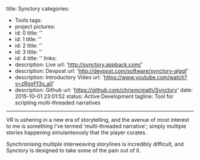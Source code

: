 title: Synctory
categories:
  - Tools
tags:
  - project
pictures:
  - id: 0
    title: ''
  - id: 1
    title: ''
  - id: 2
    title: ''
  - id: 3
    title: ''
  - id: 4
    title: ''
links:
  - description: Live
    url: 'http://synctory.appback.com/'
  - description: Devpost
    url: 'http://devpost.com/software/synctory-alggf'
  - description: Introductory Video 
    url: 'https://www.youtube.com/watch?v=zRgxFf3v_a0'
  - description: Github
    url: 'https://github.com/chrismcmath/Synctory'
date: 2015-10-01 23:01:52
status: Active Development
tagline: Tool for scripting multi-threaded narratives
---

VR is ushering in a new era of storytelling, and the avenue of most interest to me is something I've termed 'multi-threaded narrative'; simply multiple stories happening simulanteously that the player curates.

Synchronising multiple interweaving storylines is incredibly difficult, and Synctory is designed to take some of the pain out of it.

